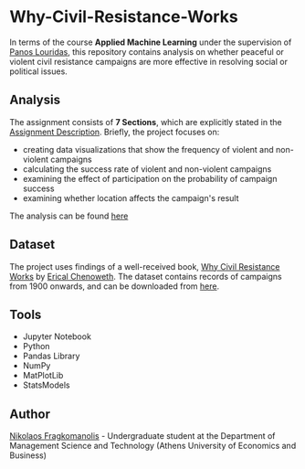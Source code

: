 # Why-Civil-Resistance-Works
In terms of the course **Applied Machine Learning** under the supervision of [Panos Louridas](https://github.com/louridas), this repository contains analysis on whether peaceful or violent civil resistance campaigns are more effective in resolving social or political issues.

## Analysis

The assignment consists of **7 Sections**, which are explicitly stated in the [Assignment Description](https://github.com/nickosfra/Data-Analysis-on-Civil-Resistance-Data/blob/master/Assignment/wcrw.ipynb). Briefly, the project focuses on:
- creating data visualizations that show the frequency of violent and non-violent campaigns
- calculating the success rate of violent and non-violent campaigns
- examining the effect of participation on the probability of campaign success
- examining whether location affects the campaign's result

The analysis can be found [here](https://github.com/nickosfra/Data-Analysis-on-Civil-Resistance-Data/blob/master/Why_Civil_Resistance_Works-Analysis.ipynb)

## Dataset

The project uses findings of a well-received book, [Why Civil Resistance Works](https://www.ericachenoweth.com/research/wcrw) by [Erical Chenoweth](https://www.ericachenoweth.com/). The dataset contains records of campaigns from 1900 onwards, and can be downloaded from [here](https://www.ericachenoweth.com/wp-content/uploads/2012/01/Data-and-Replication-Files-3.zip).

## Tools
- Jupyter Notebook
- Python
- Pandas Library
- NumPy
- MatPlotLib
- StatsModels

## Author
[Nikolaos Fragkomanolis](https://github.com/nickosfra) - Undergraduate student at the Department of Management Science and Technology (Athens University of Economics and Business)
